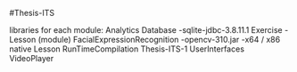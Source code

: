 #Thesis-ITS

libraries for each module:
  Analytics
  Database
    -sqlite-jdbc-3.8.11.1
  Exercise
    -Lesson (module)
  FacialExpressionRecognition
    -opencv-310.jar
    -x64 / x86 native
  Lesson
  RunTimeCompilation
  Thesis-ITS-1
  UserInterfaces
  VideoPlayer

